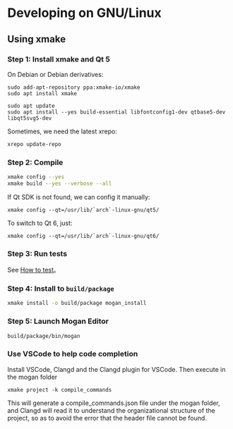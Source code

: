 # Developing on GNU/Linux
## Using xmake
### Step 1: Install xmake and Qt 5
On Debian or Debian derivatives:
```
sudo add-apt-repository ppa:xmake-io/xmake
sudo apt install xmake

sudo apt update
sudo apt install --yes build-essential libfontconfig1-dev qtbase5-dev libqt5svg5-dev
```

Sometimes, we need the latest xrepo:
``` bash
xrepo update-repo
```

### Step 2: Compile
``` bash
xmake config --yes
xmake build --yes --verbose --all
```

If Qt SDK is not found, we can config it manually:
```
xmake config --qt=/usr/lib/`arch`-linux-gnu/qt5/
```
To switch to Qt 6, just:
```
xmake config --qt=/usr/lib/`arch`-linux-gnu/qt6/
```

### Step 3: Run tests
See [How to test](Test.md)。

### Step 4: Install to `build/package`
``` bash
xmake install -o build/package mogan_install
```

### Step 5: Launch Mogan Editor
``` bash
build/package/bin/mogan
```

### Use VSCode to help code completion
Install VSCode, Clangd and the Clangd plugin for VSCode.
Then execute in the mogan folder
````
xmake project -k compile_commands
````
This will generate a compile_commands.json file under the mogan folder, and Clangd will read it to understand the organizational structure of the project, so as to avoid the error that the header file cannot be found.